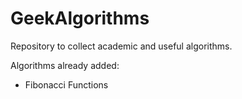# GeekAlgorithms
Repository to collect academic and useful algorithms.

Algorithms already added:
-  Fibonacci Functions
